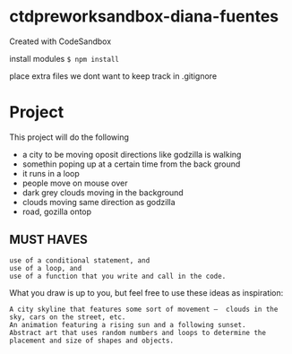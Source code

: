 # ctdpreworksandbox-diana-fuentes
Created with CodeSandbox

install modules
`$ npm install`

place extra files we dont want to keep track in .gitignore

# Project #

This project will do the following
- a city to be moving oposit directions like godzilla is walking
- somethin poping up at a certain time from the back ground
- it runs in a loop
- people move on mouse over
- dark grey clouds moving in the background
- clouds moving same direction as godzilla
- road, gozilla ontop

## MUST HAVES
    use of a conditional statement, and
    use of a loop, and
    use of a function that you write and call in the code.

What you draw is up to you, but feel free to use these ideas as inspiration:

    A city skyline that features some sort of movement –  clouds in the sky, cars on the street, etc.
    An animation featuring a rising sun and a following sunset.
    Abstract art that uses random numbers and loops to determine the placement and size of shapes and objects.